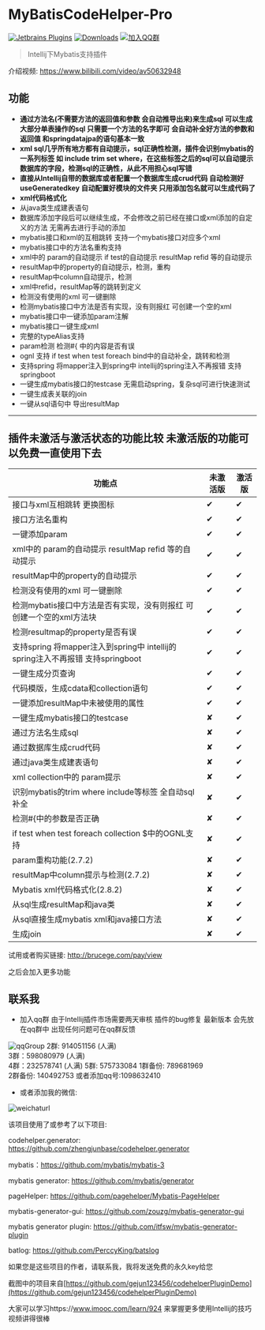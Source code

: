 # MyBatisCodeHelper-Pro

[![Jetbrains Plugins](https://img.shields.io/jetbrains/plugin/v/9837-a8translate.svg)][plugin]
[![Downloads](https://img.shields.io/jetbrains/plugin/d/9837.svg?style=flat-square)][plugin]
[![加入QQ群](https://img.shields.io/badge/chat-QQ群-46BC99.svg?style=flat-square)](https://qm.qq.com/q/dYYkYSpLoW)

> Intellij下Mybatis支持插件 

介绍视频: https://www.bilibili.com/video/av50632948

## 功能
- **通过方法名(不需要方法的返回值和参数 会自动推导出来)来生成sql 可以生成大部分单表操作的sql 只需要一个方法的名字即可 会自动补全好方法的参数和返回值 和springdatajpa的语句基本一致**
- **xml sql几乎所有地方都有自动提示，sql正确性检测，插件会识别mybatis的一系列标签 如 include trim set where，在这些标签之后的sql可以自动提示数据库的字段，检测sql的正确性，从此不用担心sql写错**
- **直接从Intellij自带的数据库或者配置一个数据库生成crud代码 自动检测好 useGeneratedkey 自动配置好模块的文件夹 只用添加包名就可以生成代码了**
- **xml代码格式化**
- 从java类生成建表语句
- 数据库添加字段后可以继续生成，不会修改之前已经在接口或xml添加的自定义的方法 无需再去进行手动的添加
- mybatis接口和xml的互相跳转  支持一个mybatis接口对应多个xml
- mybatis接口中的方法名重构支持
- xml中的 param的自动提示 if test的自动提示 resultMap refid 等的自动提示
- resultMap中的property的自动提示，检测，重构
- resultMap中column自动提示，检测
- xml中refid，resultMap等的跳转到定义
- 检测没有使用的xml 可一键删除
- 检测mybatis接口中方法是否有实现，没有则报红 可创建一个空的xml
- mybatis接口中一键添加param注解
- mybatis接口一键生成xml
- 完整的typeAlias支持
- param检测 检测#{ 中的内容是否有误
- ognl 支持 if test when test foreach bind中的自动补全，跳转和检测
- 支持spring 将mapper注入到spring中 intellij的spring注入不再报错 支持springboot
- 一键生成mybatis接口的testcase 无需启动spring，复杂sql可进行快速测试
- 一键生成表关联的join
- 一键从sql语句中 导出resultMap
-----------------------------------------------------------------------

## 插件未激活与激活状态的功能比较  未激活版的功能可以免费一直使用下去

功能点  | 未激活版 | 激活版
-----   |------| -----
接口与xml互相跳转 更换图标| ✔    | ✔
接口方法名重构| ✔    | ✔
一键添加param| ✔    | ✔
xml中的 param的自动提示 resultMap refid 等的自动提示| ✔    | ✔
resultMap中的property的自动提示| ✔    |✔
检测没有使用的xml 可一键删除| ✔    |✔
检测mybatis接口中方法是否有实现，没有则报红 可创建一个空的xml方法块| ✔    |✔
检测resultmap的property是否有误| ✔    |✔
支持spring 将mapper注入到spring中 intellij的spring注入不再报错 支持springboot| ✔    |✔
一键生成分页查询| ✔    |✔
代码模版，生成cdata和collection语句| ✔    |✔
一键添加resultMap中未被使用的属性| ✔    |✔
一键生成mybatis接口的testcase | ✘    |✔
通过方法名生成sql | ✘    | ✔
通过数据库生成crud代码| ✘    |✔
通过java类生成建表语句| ✘    |✔
xml collection中的 param提示| ✘    |✔
识别mybatis的trim where include等标签 全自动sql补全| ✘    |✔
检测#{中的参数是否正确| ✘    |✔
if test when test foreach collection $中的OGNL支持| ✘    |✔
param重构功能(2.7.2)| ✘    |✔
resultMap中column提示与检测(2.7.2)| ✘    |✔
Mybatis xml代码格式化(2.8.2)| ✘    |✔
从sql生成resultMap和java类 | ✘    |✔
从sql直接生成mybatis xml和java接口方法 | ✘    |✔
生成join | ✘    |✔

试用或者购买链接: http://brucege.com/pay/view

之后会加入更多功能

## 联系我
- 加入qq群 由于Intellij插件市场需要两天审核  插件的bug修复 最新版本 会先放在qq群中 出现任何问题可在qq群反馈

![qqGroup](https://images.brucege.com/qq5New.png)
2群: 914051156 (人满)  
3群：598080979 (人满)  
4群：232578741 (人满)
5群: 575733084
1群备份: 789681969    
2群备份: 140492753
或者添加qq号:1098632410  

- 或者添加我的微信:

![weichaturl](https://images.brucege.com/wechatme.png)

该项目使用了或参考了以下项目:

codehelper.generator: https://github.com/zhengjunbase/codehelper.generator

mybatis：https://github.com/mybatis/mybatis-3

mybatis generator: https://github.com/mybatis/generator

pageHelper: https://github.com/pagehelper/Mybatis-PageHelper

mybatis-generator-gui: https://github.com/zouzg/mybatis-generator-gui

mybatis generator plugin: https://github.com/itfsw/mybatis-generator-plugin

batlog: https://github.com/PerccyKing/batslog

如果您是这些项目的作者，请联系我，我将发送免费的永久key给您

截图中的项目来自[https://github.com/gejun123456/codehelperPluginDemo](https://github.com/gejun123456/codehelperPluginDemo)


大家可以学习https://www.imooc.com/learn/924 来掌握更多使用Intellij的技巧 视频讲得很棒


[plugin]: https://plugins.jetbrains.com/plugin/9837






